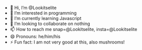 - 👋 Hi, I’m @Lookitselite
- 👀 I’m interested in programming
- 🌱 I’m currently learning Javascript
- 💞️ I’m looking to collaborate on nothing
- 📫 How to reach me snap=@Lookitselite, insta=@Lookitselite
- 😄 Pronouns: he/him/his
- ⚡ Fun fact: I am not very good at this, also mushrooms!

<!---
Lookitselite/Lookitselite is a ✨ special ✨ repository because its `README.md` (this file) appears on your GitHub profile.
You can click the Preview link to take a look at your changes.
--->
